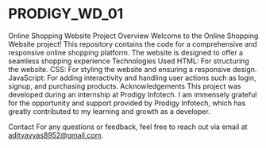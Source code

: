 # PRODIGY_WD_01
Online Shopping Website Project Overview Welcome to the Online Shopping Website project! This repository contains the code for a comprehensive and responsive online shopping platform. The website is designed to offer a seamless shopping experience
Technologies Used
HTML: For structuring the website.
CSS: For styling the website and ensuring a responsive design.
JavaScript: For adding interactivity and handling user actions such as login, signup, and purchasing products.
Acknowledgements
This project was developed during an internship at Prodigy Infotech. I am immensely grateful for the opportunity and support provided by Prodigy Infotech, which has greatly contributed to my learning and growth as a developer.

Contact
For any questions or feedback, feel free to reach out via email at adityavyas8952@gmail.com.
